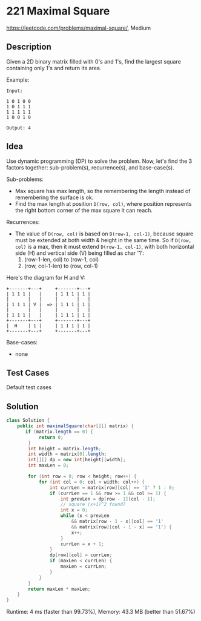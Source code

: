 # 221 Maximal Square

<https://leetcode.com/problems/maximal-square/>, Medium

## Description

Given a 2D binary matrix filled with 0's and 1's, find the largest square
containing only 1's and return its area.

Example:

```
Input:

1 0 1 0 0
1 0 1 1 1
1 1 1 1 1
1 0 0 1 0

Output: 4
```

## Idea

Use dynamic programming (DP) to solve the problem. Now, let's find the 3 factors
together: sub-problem(s), recurrence(s), and base-case(s).

Sub-problems:
- Max square has max length, so the remembering the length instead of
  remembering the surface is ok.
- Find the max length at position `D(row, col)`, where position represents the
  right bottom corner of the max square it can reach.

Recurrences:
- The value of `D(row, col)` is based on `D(row-1, col-1)`, because square must
  be extended at both width & height in the same time. So if `D(row, col)` is a
  max, then it must extend `D(row-1, col-1)`, with both horizontal side (H) and
  vertical side (V) being filled as char '1':
   1. (row-1-len, col) to (row-1, col)
   2. (row, col-1-len) to (row, col-1)

Here's the diagram for H and V:

```
+-------+---+     +-------+---+
| 1 1 1 |   |     | 1 1 1 | 1 |
|       |   |     |       |   |
| 1 1 1 | V |  => | 1 1 1 | 1 |
|       |   |     |       |   |
| 1 1 1 |   |     | 1 1 1 | 1 |
+-------+---+     +-------+---+
|  H    | 1 |     | 1 1 1 | 1 |
+-------+---+     +-------+---+
```

Base-cases:
- none

## Test Cases

Default test cases

## Solution

```java
class Solution {
    public int maximalSquare(char[][] matrix) {
       if (matrix.length == 0) {
            return 0;
        }
        int height = matrix.length;
        int width = matrix[0].length;
        int[][] dp = new int[height][width];
        int maxLen = 0;

        for (int row = 0; row < height; row++) {
            for (int col = 0; col < width; col++) {
                int currLen = matrix[row][col] == '1' ? 1 : 0;
                if (currLen == 1 && row >= 1 && col >= 1) {
                    int prevLen = dp[row - 1][col - 1];
                    // square (x+1)^2 found?
                    int x = 0;
                    while (x < prevLen
                        && matrix[row - 1 - x][col] == '1'
                        && matrix[row][col - 1 - x] == '1') {
                        x++;
                    }
                    currLen = x + 1;
                }
                dp[row][col] = currLen;
                if (maxLen < currLen) {
                    maxLen = currLen;
                }
            }
        }
        return maxLen * maxLen;
    }
}
```

Runtime: 4 ms (faster than 99.73%), Memory: 43.3 MB (better than 51.67%)
